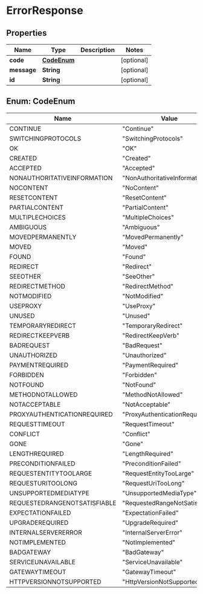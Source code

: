 
# ErrorResponse

## Properties
Name | Type | Description | Notes
------------ | ------------- | ------------- | -------------
**code** | [**CodeEnum**](#CodeEnum) |  |  [optional]
**message** | **String** |  |  [optional]
**id** | **String** |  |  [optional]


<a name="CodeEnum"></a>
## Enum: CodeEnum
Name | Value
---- | -----
CONTINUE | &quot;Continue&quot;
SWITCHINGPROTOCOLS | &quot;SwitchingProtocols&quot;
OK | &quot;OK&quot;
CREATED | &quot;Created&quot;
ACCEPTED | &quot;Accepted&quot;
NONAUTHORITATIVEINFORMATION | &quot;NonAuthoritativeInformation&quot;
NOCONTENT | &quot;NoContent&quot;
RESETCONTENT | &quot;ResetContent&quot;
PARTIALCONTENT | &quot;PartialContent&quot;
MULTIPLECHOICES | &quot;MultipleChoices&quot;
AMBIGUOUS | &quot;Ambiguous&quot;
MOVEDPERMANENTLY | &quot;MovedPermanently&quot;
MOVED | &quot;Moved&quot;
FOUND | &quot;Found&quot;
REDIRECT | &quot;Redirect&quot;
SEEOTHER | &quot;SeeOther&quot;
REDIRECTMETHOD | &quot;RedirectMethod&quot;
NOTMODIFIED | &quot;NotModified&quot;
USEPROXY | &quot;UseProxy&quot;
UNUSED | &quot;Unused&quot;
TEMPORARYREDIRECT | &quot;TemporaryRedirect&quot;
REDIRECTKEEPVERB | &quot;RedirectKeepVerb&quot;
BADREQUEST | &quot;BadRequest&quot;
UNAUTHORIZED | &quot;Unauthorized&quot;
PAYMENTREQUIRED | &quot;PaymentRequired&quot;
FORBIDDEN | &quot;Forbidden&quot;
NOTFOUND | &quot;NotFound&quot;
METHODNOTALLOWED | &quot;MethodNotAllowed&quot;
NOTACCEPTABLE | &quot;NotAcceptable&quot;
PROXYAUTHENTICATIONREQUIRED | &quot;ProxyAuthenticationRequired&quot;
REQUESTTIMEOUT | &quot;RequestTimeout&quot;
CONFLICT | &quot;Conflict&quot;
GONE | &quot;Gone&quot;
LENGTHREQUIRED | &quot;LengthRequired&quot;
PRECONDITIONFAILED | &quot;PreconditionFailed&quot;
REQUESTENTITYTOOLARGE | &quot;RequestEntityTooLarge&quot;
REQUESTURITOOLONG | &quot;RequestUriTooLong&quot;
UNSUPPORTEDMEDIATYPE | &quot;UnsupportedMediaType&quot;
REQUESTEDRANGENOTSATISFIABLE | &quot;RequestedRangeNotSatisfiable&quot;
EXPECTATIONFAILED | &quot;ExpectationFailed&quot;
UPGRADEREQUIRED | &quot;UpgradeRequired&quot;
INTERNALSERVERERROR | &quot;InternalServerError&quot;
NOTIMPLEMENTED | &quot;NotImplemented&quot;
BADGATEWAY | &quot;BadGateway&quot;
SERVICEUNAVAILABLE | &quot;ServiceUnavailable&quot;
GATEWAYTIMEOUT | &quot;GatewayTimeout&quot;
HTTPVERSIONNOTSUPPORTED | &quot;HttpVersionNotSupported&quot;



